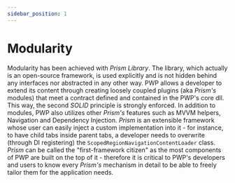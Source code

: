 ```yaml
---
sidebar_position: 1
---
```


# Modularity

Modularity has been achieved with *Prism Library*. The library, which actually is an open-source framework, is used explicitly and is not hidden behind any interfaces nor abstracted in any other way. PWP allows a developer to extend its content through creating loosely coupled plugins (aka *Prism's* modules) that meet a contract defined and contained in the PWP's core dll. This way, the second *SOLID* principle is strongly enforced. In addition to modules, PWP also utilizes other *Prism's* features such as MVVM helpers, Navigation and Dependency Injection. *Prism* is an extensible framework whose user can easily inject a custom implementation into it - for instance, to have child tabs inside parent tabs, a developer needs to overwrite (through DI registering) the `ScopedRegionNavigationContentLoader` class. *Prism* can be called the "first-framework citizen" as the most components of PWP are built on the top of it - therefore it is critical to PWP's developers and users to know every *Prism's* mechanism in detail to be able to freely tailor them for the application needs.